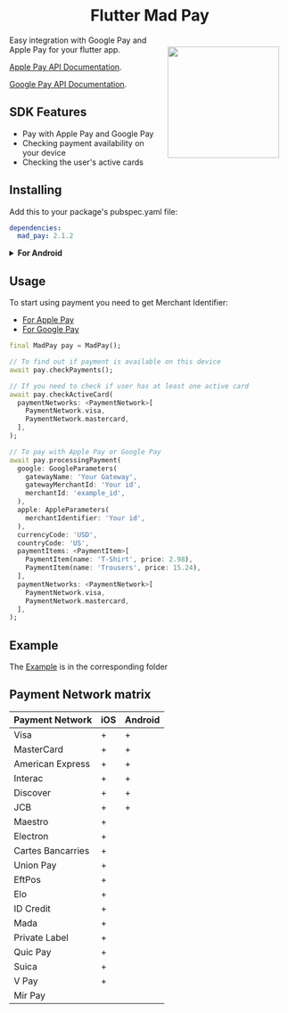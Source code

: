 <h1 align="center">Flutter Mad Pay</h1>

<a href="https://madbrains.ru/"><img src="https://firebasestorage.googleapis.com/v0/b/mad-brains-web.appspot.com/o/logo.png?alt=media" width="200" align="right" style="margin: 20px;"/></a>

Easy integration with Google Pay and Apple Pay for your flutter app.

[Apple Pay API Documentation][apple].

[Google Pay API Documentation][google].

## SDK Features
* Pay with Apple Pay and Google Pay
* Checking payment availability on your device
* Checking the user's active cards

## Installing
Add this to your package's pubspec.yaml file:
```yaml
dependencies:
  mad_pay: 2.1.2
```

<details><summary><b>For Android</b></summary>
  <ul>
    <li>In the file <code>[project_name]/android/app/build.gradle</code>, set <code>minSdkVersion</code> to at least version 21.</li>
    <li>In the file <code>[project_name]/android/app/build.gradle</code>, add the line <code>proguardFiles getDefaultProguardFile('proguard-android-optimize.txt'), 'proguard-rules.pro'</code> to <code>buildTypes.release</code></li>
    <li>Create the <code>proguard-rules.pro</code> file in the <code>[project_name]/android/app</code> folder and add the line <code>-keep class * extends com.google.protobuf.GeneratedMessageLite { *; }</code></li>
  </ul>
</details>


## Usage
To start using payment you need to get Merchant Identifier:
* [For Apple Pay][apple_merchant]
* [For Google Pay][google_merchant]

```dart
final MadPay pay = MadPay();

// To find out if payment is available on this device
await pay.checkPayments();

// If you need to check if user has at least one active card
await pay.checkActiveCard(
  paymentNetworks: <PaymentNetwork>[
    PaymentNetwork.visa,
    PaymentNetwork.mastercard,
  ],
);

// To pay with Apple Pay or Google Pay
await pay.processingPayment(
  google: GoogleParameters(
    gatewayName: 'Your Gateway',
    gatewayMerchantId: 'Your id',
    merchantId: 'example_id',
  ),
  apple: AppleParameters(
    merchantIdentifier: 'Your id',
  ),
  currencyCode: 'USD',
  countryCode: 'US',
  paymentItems: <PaymentItem>[
    PaymentItem(name: 'T-Shirt', price: 2.98),
    PaymentItem(name: 'Trousers', price: 15.24),
  ],
  paymentNetworks: <PaymentNetwork>[
    PaymentNetwork.visa,
    PaymentNetwork.mastercard,
  ],
);
```

## Example
The [Example][example] is in the corresponding folder

## Payment Network matrix

| Payment Network   | iOS | Android |
|-------------------|-----|---------|
| Visa              | +   | +       |
| MasterCard        | +   | +       |
| American Express  | +   | +       |
| Interac           | +   | +       |
| Discover          | +   | +       |
| JCB               | +   | +       |
| Maestro           | +   |         |
| Electron          | +   |         |
| Cartes Bancarries | +   |         |
| Union Pay         | +   |         |
| EftPos            | +   |         |
| Elo               | +   |         |
| ID Credit         | +   |         |
| Mada              | +   |         |
| Private Label     | +   |         |
| Quic Pay          | +   |         |
| Suica             | +   |         |
| V Pay             | +   |         |
| Mir Pay           |     |         |

[apple]: https://developer.apple.com/documentation/passkit/apple_pay/setting_up_apple_pay_requirements
[google]: https://developers.google.com/pay/api/android/overview
[apple_merchant]: https://help.apple.com/developer-account/#/devb2e62b839?sub=dev103e030bb
[google_merchant]: https://developers.google.com/pay/api#participating-processors
[example]: https://github.com/MadBrains/Mad-Pay-Flutter/tree/main/example/